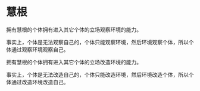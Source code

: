 # 慧根

拥有慧根的个体拥有进入其它个体的立场观察环境的能力。

事实上，个体是无法观察自己的，个体只能观察环境，然后环境观察个体，所以个体通过观察环境观察自己。

拥有慧根的个体拥有进入其它个体的立场改造环境的能力。

事实上，个体是无法改造自己的，个体只能改造环境，然后环境改造个体，所以个体通过改造环境改造自己。
